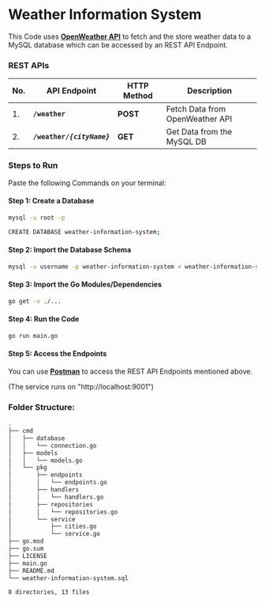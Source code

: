 # Weather Information System

This Code uses **[OpenWeather API](api.openweathermap.org)** to fetch and the store weather data to a MySQL database which can be accessed by an REST API Endpoint.

### REST APIs

|No. | API Endpoint | HTTP Method | Description |
| --- | --- | --- | --- |
|1.| **`/weather`** |**POST**| Fetch Data from OpenWeather API |
|2.| **`/weather/`*`{cityName}`*** |**GET**| Get Data from the MySQL DB |

### Steps to Run

Paste the following Commands on your terminal:

#### Step 1: Create a Database

```bash
mysql -u root -p
```

```bash
CREATE DATABASE weather-information-system;
```

#### Step 2: Import the  Database Schema

```bash
mysql -u username -p weather-information-system < weather-information-system.sql
```

#### Step 3: Import the Go Modules/Dependencies

```bash
go get -v ./...
```

#### Step 4: Run the Code

```bash
go run main.go
```

#### Step 5: Access the Endpoints

You can use **[Postman](https://www.postman.com/)** to access the REST API Endpoints mentioned above.

(The service runs on "http://localhost:9001")

### Folder Structure:

```bash
.
├── cmd
│   ├── database
│   │   └── connection.go
│   ├── models
│   │   └── models.go
│   └── pkg
│       ├── endpoints
│       │   └── endpoints.go
│       ├── handlers
│       │   └── handlers.go
│       ├── repositories
│       │   └── repositories.go
│       └── service
│           ├── cities.go
│           └── service.go
├── go.mod
├── go.sum
├── LICENSE
├── main.go
├── README.md
└── weather-information-system.sql

8 directories, 13 files
```

